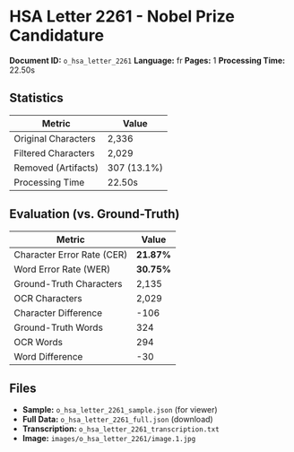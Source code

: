 # HSA Letter 2261 - Nobel Prize Candidature

**Document ID:** `o_hsa_letter_2261`
**Language:** fr
**Pages:** 1
**Processing Time:** 22.50s

## Statistics

| Metric | Value |
|--------|-------|
| Original Characters | 2,336 |
| Filtered Characters | 2,029 |
| Removed (Artifacts) | 307 (13.1%) |
| Processing Time | 22.50s |

## Evaluation (vs. Ground-Truth)

| Metric | Value |
|--------|-------|
| Character Error Rate (CER) | **21.87%** |
| Word Error Rate (WER) | **30.75%** |
| Ground-Truth Characters | 2,135 |
| OCR Characters | 2,029 |
| Character Difference | -106 |
| Ground-Truth Words | 324 |
| OCR Words | 294 |
| Word Difference | -30 |

## Files

- **Sample:** `o_hsa_letter_2261_sample.json` (for viewer)
- **Full Data:** `o_hsa_letter_2261_full.json` (download)
- **Transcription:** `o_hsa_letter_2261_transcription.txt`
- **Image:** `images/o_hsa_letter_2261/image.1.jpg`
